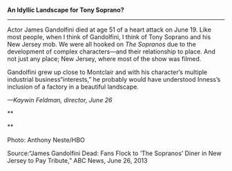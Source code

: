 **An Idyllic Landscape for Tony Soprano?**

****

Actor James Gandolfini died at age 51 of a heart attack on June 19. Like most people, when I think of Gandolfini, I think of Tony Soprano and his New Jersey mob. We were all hooked on *The Sopranos* due to the development of complex characters—and their relationship to place. And not just any place; New Jersey, where most of the show was filmed.

Gandolfini grew up close to Montclair and with his character’s multiple industrial business“interests,” he probably would have understood Inness’s inclusion of a factory in a beautiful landscape. 

*—Kaywin Feldman, director, June 26*

**

**

Photo: Anthony Neste/HBO 

Source:“James Gandolfini Dead: Fans Flock to ‘The Sopranos’ Diner in New Jersey to Pay Tribute,” ABC News, June 26, 2013
